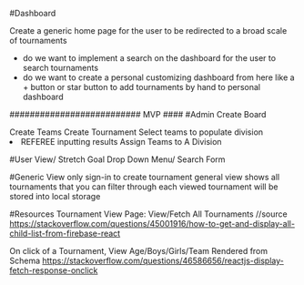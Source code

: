#Dashboard

Create a generic home page for the user to be redirected to a broad scale of tournaments
- do we want to implement a search on the dashboard for the user to search tournaments
- do we want to create a personal customizing dashboard from here like a + button or star button to add tournaments by hand to personal dashboard


########################## MVP ####
#Admin
Create Board <form>
Create Teams <form>
Create Tournament <form>
Select teams to populate division <li>
REFEREE inputting results <form>
Assign Teams to A Division <form>


#User View/ Stretch Goal
Drop Down Menu/ Search Form

#Generic View
only sign-in to create tournament
general view shows all tournaments that you can filter through
each viewed tournament will be stored into local storage

#Resources
Tournament View Page: View/Fetch All Tournaments
//source https://stackoverflow.com/questions/45001916/how-to-get-and-display-all-child-list-from-firebase-react

On click of a Tournament, View Age/Boys/Girls/Team Rendered from Schema
https://stackoverflow.com/questions/46586656/reactjs-display-fetch-response-onclick

